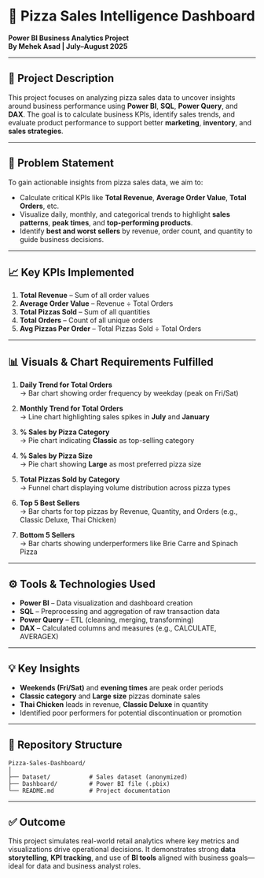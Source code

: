 
# 🍕 Pizza Sales Intelligence Dashboard  
**Power BI Business Analytics Project**  
**By Mehek Asad | July–August 2025**

---

## 📌 Project Description

This project focuses on analyzing pizza sales data to uncover insights around business performance using **Power BI**, **SQL**, **Power Query**, and **DAX**. The goal is to calculate business KPIs, identify sales trends, and evaluate product performance to support better **marketing**, **inventory**, and **sales strategies**.

---

## 🧩 Problem Statement

To gain actionable insights from pizza sales data, we aim to:

- Calculate critical KPIs like **Total Revenue**, **Average Order Value**, **Total Orders**, etc.
- Visualize daily, monthly, and categorical trends to highlight **sales patterns**, **peak times**, and **top-performing products**.
- Identify **best and worst sellers** by revenue, order count, and quantity to guide business decisions.

---

## 📈 Key KPIs Implemented

1. **Total Revenue** – Sum of all order values  
2. **Average Order Value** – Revenue ÷ Total Orders  
3. **Total Pizzas Sold** – Sum of all quantities  
4. **Total Orders** – Count of all unique orders  
5. **Avg Pizzas Per Order** – Total Pizzas Sold ÷ Total Orders  

---

## 📊 Visuals & Chart Requirements Fulfilled

1. **Daily Trend for Total Orders**  
   → Bar chart showing order frequency by weekday (peak on Fri/Sat)

2. **Monthly Trend for Total Orders**  
   → Line chart highlighting sales spikes in **July** and **January**

3. **% Sales by Pizza Category**  
   → Pie chart indicating **Classic** as top-selling category

4. **% Sales by Pizza Size**  
   → Pie chart showing **Large** as most preferred pizza size

5. **Total Pizzas Sold by Category**  
   → Funnel chart displaying volume distribution across pizza types

6. **Top 5 Best Sellers**  
   → Bar charts for top pizzas by Revenue, Quantity, and Orders (e.g., Classic Deluxe, Thai Chicken)

7. **Bottom 5 Sellers**  
   → Bar charts showing underperformers like Brie Carre and Spinach Pizza

---

## ⚙️ Tools & Technologies Used

- **Power BI** – Data visualization and dashboard creation  
- **SQL** – Preprocessing and aggregation of raw transaction data  
- **Power Query** – ETL (cleaning, merging, transforming)  
- **DAX** – Calculated columns and measures (e.g., CALCULATE, AVERAGEX)

---

## 💡 Key Insights

- **Weekends (Fri/Sat)** and **evening times** are peak order periods  
- **Classic category** and **Large size** pizzas dominate sales  
- **Thai Chicken** leads in revenue, **Classic Deluxe** in quantity  
- Identified poor performers for potential discontinuation or promotion  

---

## 📁 Repository Structure
```
Pizza-Sales-Dashboard/
│
├── Dataset/           # Sales dataset (anonymized)
├── Dashboard/         # Power BI file (.pbix)
└── README.md          # Project documentation
```

---

## ✅ Outcome

This project simulates real-world retail analytics where key metrics and visualizations drive operational decisions. It demonstrates strong **data storytelling**, **KPI tracking**, and use of **BI tools** aligned with business goals—ideal for data and business analyst roles.
